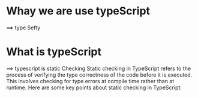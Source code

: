 
# Whay we are use typeScript
==> type Sefty


# What is typeScript
==> typescript is static Checking Static checking in TypeScript refers to the process of verifying the type correctness of the code before it is executed. This involves checking for type errors at compile time rather than at runtime. Here are some key points about static checking in TypeScript: